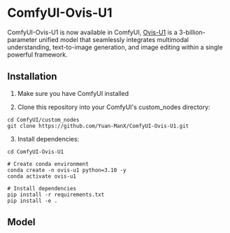 # ComfyUI-Ovis-U1

ComfyUI-Ovis-U1 is now available in ComfyUI, [Ovis-U1](https://github.com/AIDC-AI/Ovis-U1) is a 3-billion-parameter unified model that seamlessly integrates multimodal understanding, text-to-image generation, and image editing within a single powerful framework.



## Installation

1. Make sure you have ComfyUI installed

2. Clone this repository into your ComfyUI's custom_nodes directory:
```
cd ComfyUI/custom_nodes
git clone https://github.com/Yuan-ManX/ComfyUI-Ovis-U1.git
```

3. Install dependencies:
```
cd ComfyUI-Ovis-U1

# Create conda environment
conda create -n ovis-u1 python=3.10 -y
conda activate ovis-u1

# Install dependencies
pip install -r requirements.txt
pip install -e .
```


## Model
